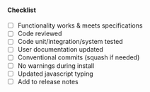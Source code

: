 #### Checklist
- [ ] Functionality works & meets specifications
- [ ] Code reviewed
- [ ] Code unit/integration/system tested
- [ ] User documentation updated
- [ ] Conventional commits (squash if needed)
- [ ] No warnings during install
- [ ] Updated javascript typing
- [ ] Add to release notes
